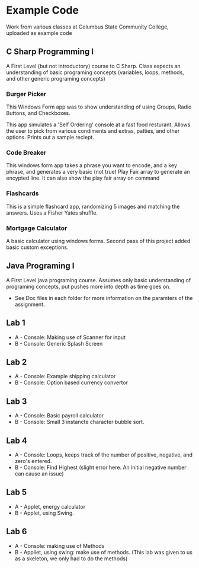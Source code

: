 # Example Code
Work from various classes at Columbus State Community College, uploaded as example code

## C Sharp Programming I

A First Level (but not introductory) course to C Sharp. Class expects an understanding of basic programing concepts (variables, loops, methods, and other generic programing concepts)

### Burger Picker

This Windows Form app was to show understanding of using Groups, Radio Buttons, and Checkboxes.

This app simulates a 'Self Ordering' console at a fast food resturant. Allows the user to pick from various condiments and extras, patties, and other options. Prints out a sample reciept.

### Code Breaker

This windows form app takes a phrase you want to encode, and a key phrase, and generates a very basic (not true) Play Fair array to generate an encypted line. It can also show the play fair array on command

### Flashcards

This is a simple flashcard app, randomizing 5 images and matching the answers. Uses a Fisher Yates shuffle.

### Mortgage Calculator

A basic calculator using windows forms. Second pass of this project added basic custom exceptions.


## Java Programing I

A First Level java programing course. Assumes only basic understanding of programing concepts, put pushes more into depth as time goes on.


* See Doc files in each folder for more information on the paramters of the assignment.
## Lab 1
 * A - Console: Making use of Scanner for input 
 * B - Console: Generic Splash Screen
 
## Lab 2
 * A - Console: Example shipping calculator
 * B - Console: Option based currency convertor


## Lab 3
 * A - Console: Basic payroll calculator
 * B - Console: Small 3 instancte character bubble sort.

## Lab 4
 * A - Console: Loops, keeps track of the number of positive, negative, and zero's entered.
 * B - Console: Find Highest (slight error here. An initial negative number can cause an issue)

## Lab 5

* A - Applet, energy calculator
* B - Applet, using Swing.

## Lab 6 
* A - Console: making use of Methods
* B - Appliet, using swing: make use of methods. (This lab was given to us as a skeleton, we only had to do the methods)